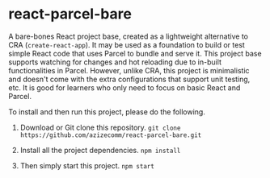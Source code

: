 # react-parcel-bare
A bare-bones React project base, created as a lightweight alternative to CRA (`create-react-app`). It may be used as a foundation to build or test simple React code that uses Parcel to bundle and serve it. This project base supports watching for changes and hot reloading due to in-built functionalities in Parcel.  However, unlike CRA, this project is minimalistic and doesn't come with the extra configurations that support unit testing, etc. It is good for learners who only need to focus on basic React and Parcel.

To install and then run this project, please do the following.

1. Download or Git clone this repository. `git clone https://github.com/azizecomm/react-parcel-bare.git`

3. Install all the project dependencies. `npm install`

4. Then simply start this project. `npm start`